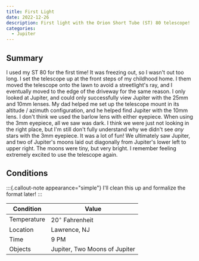 ```yaml
---
title: First Light
date: 2022-12-26
description: First light with the Orion Short Tube (ST) 80 telescope!
categories:
  - Jupiter
---
```


## Summary

I used my ST 80 for the first time! It was freezing out, so I wasn't out too long. I set the
telescope up at the front steps of my childhood home. I them moved the telescope onto the 
lawn to avoid a streetlight's ray, and I eventually moved to the edge of the driveway for 
the same reason. I only looked at Jupiter, and could only successfully view Jupiter with the 
25mm and 10mm lenses. My dad helped me set up the telescope mount in its altitude / azimuth 
configuration, and he helped find Jupiter with the 10mm lens. I don't think we used the 
barlow lens with either eyepiece. When using the 3mm eyepiece, all we saw was dark. I think 
we were just not looking in the right place, but I'm still don't fully understand why we 
didn't see _any_ stars with the 3mm eyepiece. It was a lot of fun! We ultimately saw 
Jupiter, and two of Jupiter's moons laid out diagonally from Jupiter's lower left to upper 
right. The moons were tiny, but very bright. I remember feeling extremely excited to use the 
telescope again.

## Conditions

:::{.callout-note appearance="simple"}
I'll clean this up and formalize the format later!
:::

|Condition|Value|
|---|---|
|Temperature|$20^\circ$ Fahrenheit|
|Location|Lawrence, NJ|
|Time|9 PM|
|Objects|Jupiter, Two Moons of Jupiter|